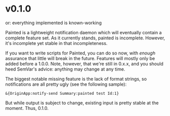 # v0.1.0
or: everything implemented is known-working

Painted is a lightweight notification daemon which will eventually
contain a complete feature set. As it currently stands, painted is
incomplete. However, it's incomplete yet stable in that incompleteness.

If you want to write scripts for Painted, you can do so now, with
*enough* assurance that little will break in the future. Features will
mostly only be added before a 1.0.0. Note, however, that we're still in
0.x.x, and you should heed SemVar's advice: anything may change at any
time.

The biggest notable missing feature is the lack of format strings, so
notifications are all pretty ugly (see the following sample):

```
&{OriginApp:notify-send Summary:painted test Id:1}
```

But while output is subject to change, existing input is pretty stable
at the moment. Thus, 0.1.0.
